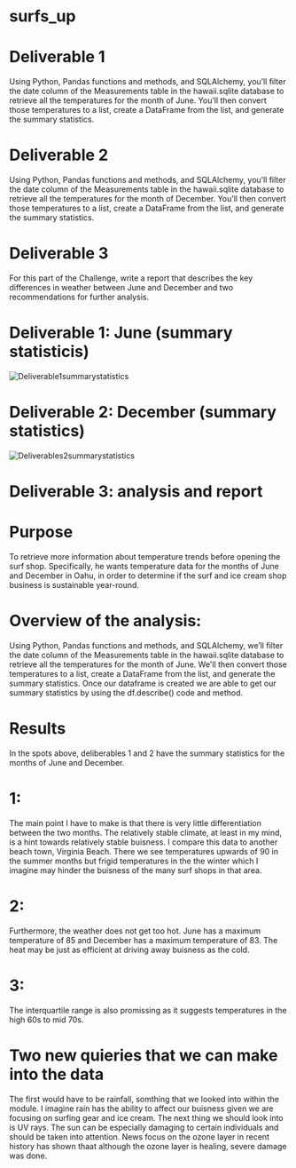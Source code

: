 # surfs_up

# Deliverable 1 

Using Python, Pandas functions and methods, and SQLAlchemy, you’ll filter the date column of the Measurements table in the hawaii.sqlite database to retrieve all the temperatures for the month of June. You’ll then convert those temperatures to a list, create a DataFrame from the list, and generate the summary statistics.

# Deliverable 2

Using Python, Pandas functions and methods, and SQLAlchemy, you’ll filter the date column of the Measurements table in the hawaii.sqlite database to retrieve all the temperatures for the month of December. You’ll then convert those temperatures to a list, create a DataFrame from the list, and generate the summary statistics.

# Deliverable 3

For this part of the Challenge, write a report that describes the key differences in weather between June and December and two recommendations for further analysis.

# Deliverable 1: June (summary statisticis)

![Deliverable1summarystatistics](https://user-images.githubusercontent.com/89880015/142737316-d731d7b4-3f56-4bf6-8015-ca712f935242.PNG)

# Deliverable 2: December (summary statistics)

![Deliverables2summarystatistics](https://user-images.githubusercontent.com/89880015/142737358-468b9079-68d7-4455-84cc-1f211aa4aab9.PNG)

# Deliverable 3: analysis and report

# Purpose

To retrieve more information about temperature trends before opening the surf shop. Specifically, he wants temperature data for the months of June and December in Oahu, in order to determine if the surf and ice cream shop business is sustainable year-round.

# Overview of the analysis: 

Using Python, Pandas functions and methods, and SQLAlchemy, we’ll filter the date column of the Measurements table in the hawaii.sqlite database to retrieve all the temperatures for the month of June. We'll then convert those temperatures to a list, create a DataFrame from the list, and generate the summary statistics. Once our dataframe is created we are able to get our summary statistics by using the df.describe() code and method.

# Results

In the spots above, deliberables 1 and 2 have the summary statistics for the months of June and December.

# 1: 

The main point I have to make is that there is very little differentiation between the two months. The relatively stable climate, at least in my mind, is a hint towards relatively stable buisness. I compare this data to another beach town, Virginia Beach. There we see temperatures upwards of 90 in the summer months but frigid temperatures in the the winter which I imagine may hinder the buisness of the many surf shops in that area. 

# 2: 

Furthermore, the weather does not get too hot. June has a maximum temperature of 85 and December has a maximum temperature of 83. The heat may be just as efficient at driving away buisness as the cold. 

# 3: 

The interquartile range is also promissing as it suggests temperatures in the high 60s to mid 70s. 

# Two new quieries that we can make into the data

The first would have to be rainfall, somthing that we looked into within the module. I imagine rain has the ability to affect our buisness given we are focusing on surfing gear and ice cream. The next thing we should look into is UV rays. The sun can be especially damaging to certain individuals and should be taken into attention. News focus on the ozone layer in recent history has shown thaat although the ozone layer is healing, severe damage was done. 

